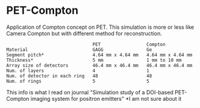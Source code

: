 # PET-Compton
Application of Compton concept on PET. 
This simulation is more or less like Camera Compton but with different method for reconstruction.

                                    PET                 Compton
    Material                        GAGG                Ge
    Segment pitch*                  4.64 mm x 4.64 mm   4.64 mm x 4.64 mm
    Thickness*                      5 mm                1 mm to 10 mm
    Array size of detectors         46.4 mm x 46.4 mm   46.4 mm x 46.4 mm
    Num. of layers                  4                   1
    Num. of detector in each ring   48                  48
    Num. of rings                   5                   5

This info is what I read on journal "Simulation study of a DOI-based PET-
Compton imaging system for positron emitters"
*I am not sure about it

